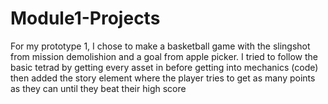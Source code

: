 # Module1-Projects
 For my prototype 1, I chose to make a basketball game with the slingshot
 from mission demolishion and a goal from apple picker. 
 I tried to follow the basic tetrad by getting every
 asset in before getting into mechanics (code) then
 added the story element where the player tries to 
 get as many points as they can until they beat their
 high score
